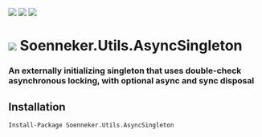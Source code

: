 [![](https://img.shields.io/nuget/v/Soenneker.Utils.AsyncSingleton.svg?style=for-the-badge)](https://www.nuget.org/packages/Soenneker.Utils.AsyncSingleton/)
[![](https://img.shields.io/github/actions/workflow/status/soenneker/soenneker.utils.asyncsingleton/main.yml?style=for-the-badge)](https://github.com/soenneker/soenneker.utils.asyncsingleton/actions/workflows/main.yml)
[![](https://img.shields.io/nuget/dt/Soenneker.Utils.AsyncSingleton.svg?style=for-the-badge)](https://www.nuget.org/packages/Soenneker.Utils.AsyncSingleton/)

# ![](https://user-images.githubusercontent.com/4441470/224455560-91ed3ee7-f510-4041-a8d2-3fc093025112.png) Soenneker.Utils.AsyncSingleton
### An externally initializing singleton that uses double-check asynchronous locking, with optional async and sync disposal

## Installation

```
Install-Package Soenneker.Utils.AsyncSingleton
```